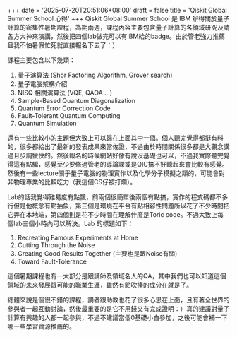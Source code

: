 +++
date = '2025-07-20T20:51:06+08:00'
draft = false
title = 'Qiskit Global Summer School 心得'
+++
Qiskit Global Summer School 是 IBM 辦得關於量子計算的密集性暑期課程，為期兩週，課程內容主要包含量子計算的各領域研究及請各方大神來演講，然後把四個lab做完可以有IBM給的badge。由於管老強力推薦且我不怕暑假忙死就直接報名下去了：）

課程主要包含以下幾類：
1. 量子演算法 (Shor Factoring Algorithm, Grover search)
2. 量子電腦架構介紹
3. NISQ 相關演算法 (VQE, QAOA ...)
4. Sample-Based Quantum Diagonalization
5. Quantum Error Correction Code 
6. Fault-Tolerant Quantum Computing
7. Quantum Simulation

還有一些比較小的主題但大致上可以歸在上面其中一個。個人聽完覺得都挺有料的，很多都給出了最新的發表成果來當佐證，不過由於時間關係很多都是大觀念講過且步調蠻快的。然後報名的時候網站好像有說沒基礎也可以，不過我實際聽完覺得這有點騙，感覺至少要修過管老的導論課或是QIC搞不好聽起來會比較有感覺。然後有一些lecture關乎量子電腦的物理實作以及化學分子模擬之類的，可能會對非物理專業的比較吃力（我這個CS仔被打爛）。

Lab的話我覺得難易度有點飄，前兩個很簡單後兩個有點搞，實作的程式碼都不多行但是他概念有點抽象，第三個是環境在平台有點相容性問題所以花了不少時間把它弄在本地端，第四個則是花不少時間在理解什麼是Toric code。不過大致上每個lab三個小時內可以解決。Lab 的標題如下：
1. Recreating Famous Experiments at Home
2. Cutting Through the Noise
3. Creating Good Results Together (主要也是跟Noise有關)
4. Toward Fault-Tolerance

這個暑期課程也有一大部分是跟講師及領域名人的QA，其中我們也可以知道這個領域的未來發展跟可能的職業生涯，雖然有點吹捧的成分在就是了。

總體來說是個很不錯的課程，講者跟助教也花了很多心思在上面，且有著全世界的參與者一起互動討論，然後最重要的是它不用錢又有完成證明：）真的建議對量子計算有興趣的人都一起參與，不過不建議當個0基礎小白參加，之後可能會補一下哪一些學習資源推薦的。
